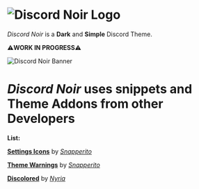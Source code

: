 #  ![Discord Noir Logo](https://raw.githubusercontent.com/4n4hits/DiscordNoir/main/DNogog.png)

*Discord Noir* is a **Dark** and **Simple** Discord Theme.

⚠️**WORK IN PROGRESS**⚠️

![Discord Noir Banner](https://raw.githubusercontent.com/4n4hits/DiscordNoir/main/banner.png)

# *Discord Noir* uses **snippets** and **Theme Addons** from other Developers

**List:**

[**Settings Icons**](https://github.com/snappercord/Settings-Icons) by [*Snapperito*](https://github.com/snapperito)

[**Theme Warnings**](https://github.com/Snippets-For-Discord/theme-warnings) by [*Snapperito*](https://github.com/Snapperito)

[**Discolored**](https://github.com/NY4I/discolored) by [*Nyria*](https://github.com/NYRI4)
